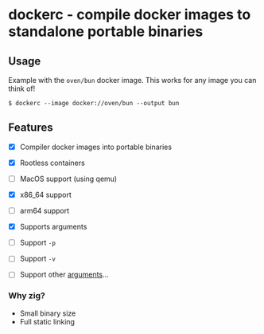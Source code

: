 # dockerc - compile docker images to standalone portable binaries

## Usage

Example with the `oven/bun` docker image. This works for any image you can think of!

```
$ dockerc --image docker://oven/bun --output bun
```

## Features

- [X] Compiler docker images into portable binaries
- [X] Rootless containers
- [ ] MacOS support (using qemu)
- [X] x86_64 support
- [ ] arm64 support
- [X] Supports arguments
- [ ] Support `-p`
- [ ] Support `-v`
- [ ] Support other [arguments][0]...


### Why zig?

* Small binary size
* Full static linking

[0]: https://docs.docker.com/engine/reference/commandline/container_run/